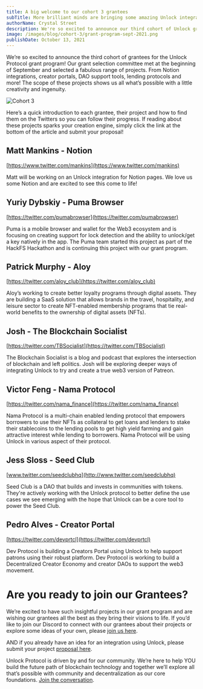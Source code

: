 ```yaml
---
title: A big welcome to our cohort 3 grantees
subTitle: More brilliant minds are bringing some amazing Unlock integrations to life!
authorName: Crystal Street
description: We're so excited to announce our third cohort of Unlock grantees! Please check out their projects and follow their progress!
image: /images/blog/cohort-3/grant-program-sept-2021.png
publishDate: October 13, 2021
---
```


We’re so excited to announce the third cohort of grantees for the Unlock Protocol grant program! Our grant selection committee met at the beginning of September and selected a fabulous range of projects. From Notion integrations, creator portals, DAO support tools, lending protocols and more! The scope of these projects shows us all what’s possible with a little creativity and ingenuity.

![Cohort 3](/images/blog/cohort-3/grant-program-sept-2021.png)

Here’s a quick introduction to each grantee, their project and how to find them on the Twitters so you can follow their progress. If reading about these projects sparks your creation engine, simply click the link at the bottom of the article and submit your proposal!

## Matt Mankins - Notion

[https://www.twitter.com/mankins](https://www.twitter.com/mankins)

Matt will be working on an Unlock integration for Notion pages. We love us some Notion and are excited to see this come to life!

## Yuriy Dybskiy - Puma Browser

[https://twitter.com/pumabrowser](https://twitter.com/pumabrowser)

Puma is a mobile browser and wallet for the Web3 ecosystem and is focusing on creating support for lock detection and the ability to unlock/get a key natively in the app. The Puma team started this project as part of the HackFS Hackathon and is continuing this project with our grant program.

## Patrick Murphy - Aloy

[https://twitter.com/aloy_club](https://twitter.com/aloy_club)

Aloy’s working to create better loyalty programs through digital assets. They are building a SaaS solution that allows brands in the travel, hospitality, and leisure sector to create NFT-enabled membership programs that tie real-world benefits to the ownership of digital assets (NFTs).

## Josh - The Blockchain Socialist

[https://twitter.com/TBSocialist](https://twitter.com/TBSocialist)

The Blockchain Socialist is a blog and podcast that explores the intersection of blockchain and left politics. Josh will be exploring deeper ways of integrating Unlock to try and create a true web3 version of Patreon.

## Victor Feng - Nama Protocol

[https://twitter.com/nama_finance](https://twitter.com/nama_finance)

Nama Protocol is a multi-chain enabled lending protocol that empowers borrowers to use their NFTs as collateral to get loans and lenders to stake their stablecoins to the lending pools to get high yield farming and gain attractive interest while lending to borrowers. Nama Protocol will be using Unlock in various aspect of their protocol.

## Jess Sloss - Seed Club

[www.twitter.com/seedclubhq](http://www.twitter.com/seedclubhq)

Seed Club is a DAO that builds and invests in communities with tokens. They're actively working with the Unlock protocol to better define the use cases we see emerging with the hope that Unlock can be a core tool to power the Seed Club.

## Pedro Alves - Creator Portal

[https://twitter.com/devprtcl](https://twitter.com/devprtcl)

Dev Protocol is building a Creators Portal using Unlock to help support patrons using their robust platform. Dev Protocol is working to build a Decentralized Creator Economy and creator DAOs to support the web3 movement.

# Are you ready to join our Grantees?

We’re excited to have such insightful projects in our grant program and are wishing our grantees all the best as they bring their visions to life. If you’d like to join our Discord to connect with our grantees about their projects or explore some ideas of your own, please [join us here](https://discord.gg/Ah6ZEJyTDp).

AND if you already have an idea for an integration using Unlock, please submit your project [proposal here](https://share.hsforms.com/1gAdLgNOESNCWJ9bJxCUAMwbvg22).

Unlock Protocol is driven by and for our community. We’re here to help YOU build the future path of blockchain technology and together we’ll explore all that’s possible with community and decentralization as our core foundations. [Join the conversation](https://unlock.community/).
